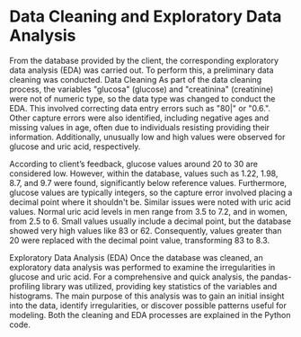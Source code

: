 # Data Cleaning and Exploratory Data Analysis


From the database provided by the client, the corresponding exploratory data analysis (EDA) was carried out. To perform this, a preliminary data cleaning was conducted.
Data Cleaning As part of the data cleaning process, the variables "glucosa" (glucose) and "creatinina" (creatinine) were not of numeric type, so the data type was changed to conduct the EDA. This involved correcting data entry errors such as "80|" or "0.6.". Other capture errors were also identified, including negative ages and missing values in age, often due to individuals resisting providing their information. Additionally, unusually low and high values were observed for glucose and uric acid, respectively.

According to client’s feedback, glucose values around 20 to 30 are considered low. However, within the database, values such as 1.22, 1.98, 8.7, and 9.7 were found, significantly below reference values. Furthermore, glucose values are typically integers, so the capture error involved placing a decimal point where it shouldn't be. Similar issues were noted with uric acid values. Normal uric acid levels in men range from 3.5 to 7.2, and in women, from 2.5 to 6. Small values usually include a decimal point, but the database showed very high values like 83 or 62. Consequently, values greater than 20 were replaced with the decimal point value, transforming 83 to 8.3.

Exploratory Data Analysis (EDA) Once the database was cleaned, an exploratory data analysis was performed to examine the irregularities in glucose and uric acid. For a comprehensive and quick analysis, the pandas-profiling library was utilized, providing key statistics of the variables and histograms. The main purpose of this analysis was to gain an initial insight into the data, identify irregularities, or discover possible patterns useful for modeling. Both the cleaning and EDA processes are explained in the Python code.
